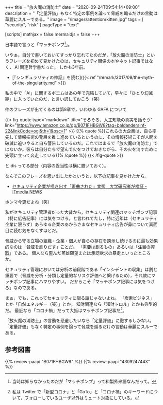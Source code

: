 +++
title = "放火魔の消防士"
date =  "2020-09-24T09:54:14+09:00"
description = "「定量評価」もなく特定の事例を論って脅威を煽るだけの言動は華麗にスルーである。"
image = "/images/attention/kitten.jpg"
tags = [ "security", "risk" ]
pageType = "text"

[scripts]
  mathjax = false
  mermaidjs = false
+++

日本語で言うと「マッチポンプ[^mp1]」。

[^mp1]: 当時は知らなかったのだが「マッチポンプ」って和製外来語なんだって。

いやぁ，自分で書いておいてすっかり忘れてたのだが，「放火魔の消防士」というフレーズを初めて見かけたのは，セキュリティ関係の本やネット記事ではなく， AI 関連哲学書だった。
しかも3年前。

- [『シンギュラリティの神話』を読む]({{< ref "/remark/2017/09/the-myth-of-the-singularity.md" >}})

私の中で「AI」に関するポエムはあの年で完結していて，早々に「ひとり幻滅期」に入っていたのだ，と言い訳しておこう（笑）

件のフレーズが出てくるのは第8章で，いわゆる GAFA について

{{< fig-quote type="markdown" title="そろそろ、人工知能の真実を話そう" link="https://www.amazon.co.jp/dp/B071FHBGW8?tag=baldandersinf-22&linkCode=ogi&th=1&psc=1" >}}
{{% quote %}}これらの大企業は、自ら率先して情報技術の発展を推し進めているというのに、その情報技術こそが人間を破滅に追いやると自ら警告しているのだ。これではまるで「放火魔の消防士」ではないか。彼らは自分たちで望んで火をつけておきながら、その火を消すために先頭に立って奔走している{{% /quote %}}
{{< /fig-quote >}}

と dis ってる部分（内容の妥当性は横に置いておく）。

なんでこのフレーズを思い出したかというと，以下の記事を見かけたから。

- [セキュリティ企業が描き出す「歪曲された」実態　大学研究者が検証 - ITmedia NEWS](https://www.itmedia.co.jp/news/articles/2009/23/news073.html)

ホンマ今更だよね（笑）

私がセキュリティ管理者だった大昔から，セキュリティ関連のマッチポンプ記事（特に広告記事）には気をつけろ，と言われてたし，特に近年は（セキュリティ企業に限らず）あらゆる企業のあからさまなセキュリティ広告が鼻について真面目に読む気をなくすほどだ。

脅威から守る立場の組織・企業・個人が自らの存在を誇示し続けるのに最も効果的なのは「脅威を創りだす」ことだ。
「需要は創るもの」あるいは「[注目の搾取](https://magazine-k.jp/2016/01/25/spam-and-media/ "メディアは（常に）スパムか？ « マガジン航[kɔː]")」である。
個人なら歪んだ英雄願望または承認欲求の暴走といったところか。

セキュリティ管理においては分析の前段階である「インシデントの収集」は割と重要で（脅威を分析・分類し定量的なリスク評価へと繋げるため），それ故にマッチポンプ記事にハマりやすい。
だからこそ「マッチポンプ記事には気をつけろ」なのである。

まぁ，でも，これってセキュリティに限る話じゃないよね。
「炭素ビジネス」とか「自然エネルギー（笑）」とか。
知財関連なら「知財トロル」とかも典型的だ。
最近なら「コロナ禍」だって大抵はマッチポンプ記事だ[^mute1]。

[^mute1]: 私は Twitter で「新型コロナ」と「GoTo」と「コロナ禍」のキーワードについて，フォローしているユーザ以外はミュート対象にしている。

「放火魔の消防士」の言動を忌避したいなら「定量評価」に徹するしかない。
「定量評価」もなく特定の事例を論って脅威を煽るだけの言動は華麗にスルーである。

## 参考図書

{{% review-paapi "B071FHBGW8" %}} <!-- 人工知能の真実を話そう -->
{{% review-paapi "430924744X" %}} <!-- スパム -->
